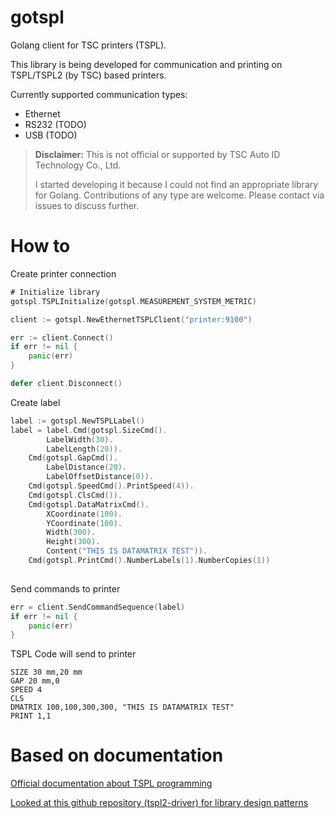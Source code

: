 gotspl
======

Golang client for TSC printers (TSPL).

This library is being developed for communication and printing on TSPL/TSPL2 (by TSC) based printers.

Currently supported communication types:
* Ethernet
* RS232 (TODO)
* USB (TODO)

> **Disclaimer:** This is not official or supported by TSC Auto ID Technology Co., Ltd.
>
> I started developing it because I could not find an appropriate library for Golang. Contributions of any type are welcome. Please contact via issues to discuss further.


How to
======

Create printer connection

```go
# Initialize library 
gotspl.TSPLInitialize(gotspl.MEASUREMENT_SYSTEM_METRIC)

client := gotspl.NewEthernetTSPLClient("printer:9100")

err := client.Connect()
if err != nil {
    panic(err)
}

defer client.Disconnect()
```

Create label

```go
label := gotspl.NewTSPLLabel()
label = label.Cmd(gotspl.SizeCmd().
        LabelWidth(30).
        LabelLength(20)).
    Cmd(gotspl.GapCmd().
        LabelDistance(20).
        LabelOffsetDistance(0)).
    Cmd(gotspl.SpeedCmd().PrintSpeed(4)).
    Cmd(gotspl.ClsCmd()).
    Cmd(gotspl.DataMatrixCmd().
        XCoordinate(100).
        YCoordinate(100).
        Width(300).
        Height(300).
        Content("THIS IS DATAMATRIX TEST")).
    Cmd(gotspl.PrintCmd().NumberLabels(1).NumberCopies(1))
	
```

Send commands to printer

```go
err = client.SendCommandSequence(label)
if err != nil {
    panic(err)
}
```

TSPL Code will send to printer

```tspl
SIZE 30 mm,20 mm
GAP 20 mm,0
SPEED 4
CLS
DMATRIX 100,100,300,300, "THIS IS DATAMATRIX TEST"
PRINT 1,1
```

Based on documentation
======================

[Official documentation about TSPL programming](https://www.tscprinters.com/EN/DownloadFile/readpdf/support/4353/TSPL_TSPL2_Programming.pdf?file_type=0)

[Looked at this github repository (tspl2-driver) for library design patterns](https://github.com/fintrace/tspl2-driver)